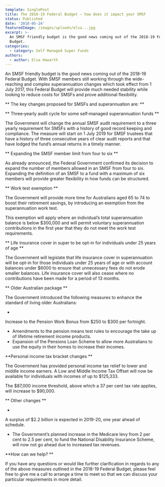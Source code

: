 ```yaml
---
template: SinglePost
title: The 2018-19 Federal Budget – how does it impact your SMSF
status: Published
date: '2018-05-24'
featuredImage: /images/uploads/elsa...jpg
excerpt: >-
  An SMSF friendly budget is the good news coming out of the 2018-19 Federal
  Budget.
categories:
  - category: Self Managed Super Funds
authors:
  - author: Elsa Howarth
---
```

An SMSF friendly budget is the good news coming out of the 2018-19 Federal Budget. With SMSF members still working through the wide-reaching and complex superannuation changes which took effect from 1 July 2017, this Federal Budget will provide much needed stability while looking to reduce costs for SMSFs and prove additional flexibility.

**
The key changes proposed for SMSFs and superannuation are:
**

**
Three‑yearly audit cycle for some self‑managed superannuation funds
**

The Government will change the annual SMSF audit requirement to a three yearly requirement for SMSFs with a history of good record keeping and compliance. The measure will start on 1 July 2019 for SMSF trustees that have a history of three consecutive years of clear audit reports and that have lodged the fund’s annual returns in a timely manner.

**
Expanding the SMSF member limit from four to six
**

As already announced, the Federal Government confirmed its decision to expand the number of members allowed in an SMSF from four to six. Expanding the definition of an SMSF to a fund with a maximum of six members will provide greater flexibility in how funds can be structured.

**
Work test exemption
**

The Government will provide more time for Australians aged 65 to 74 to boost their retirement savings, by introducing an exemption from the superannuation work test.

This exemption will apply where an individual’s total superannuation balance is below $300,000 and will permit voluntary superannuation contributions in the first year that they do not meet the work test requirements.

**
Life insurance cover in super to be opt-in for individuals under 25 years of age
**

The Government will legislate that life insurance cover in superannuation will be opt-in for those individuals under 25 years of age or with account balances under $6000 to ensure that unnecessary fees do not erode smaller balances. Life insurance cover will also cease where no contributions have been made for a period of 13 months.

**
Older Australian package
**

The Government introduced the following measures to enhance the standard of living older Australians:

* 

Increase to the Pension Work Bonus from $250 to $300 per fortnight.

* Amendments to the pension means test rules to encourage the take up of lifetime retirement income products.
* Expansion of the Pensions Loan Scheme to allow more Australians to use the equity in their homes to increase their incomes.

**Personal income tax bracket changes
**

The Government has provided personal income tax relief to lower and middle income earners. A Low and Middle Income Tax Offset will now be available for individuals with incomes of up to $125,333.

The $87,000 income threshold, above which a 37 per cent tax rate applies, will increase to $90,000.

**
Other changes
**

* 

A surplus of $2.2 billion is expected in 2019-20, one year ahead of schedule.

* The Government’s planned increase in the Medicare levy from 2 per cent to 2.5 per cent, to fund the National Disability Insurance Scheme, will now not go ahead due to increased tax revenues.

**How can we help?
**

If you have any questions or would like further clarification in regards to any of the above measures outlined in the 2018-19 Federal Budget, please feel free to give me a call to arrange a time to meet so that we can discuss your particular requirements in more detail.
